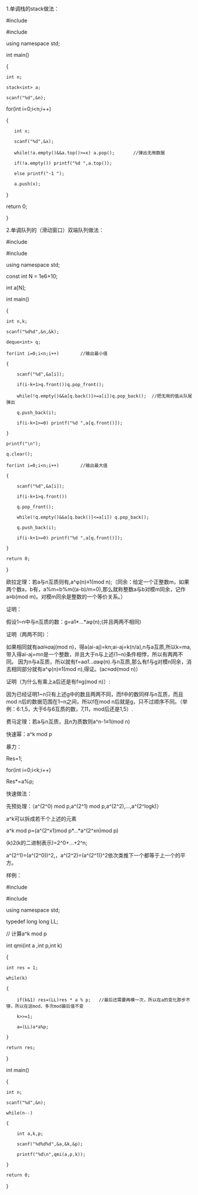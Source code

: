 1.单调栈的stack做法：

#include<iostream>
    
#include<stack>

using namespace std;


int main()
    
{
    
    int n;
    
    stack<int> a;
    
    scanf("%d",&n);
    
   for(int i=0;i<n;i++)
                        
   {
                        
       int x;
                        
       scanf("%d",&x);
                        
       while(!a.empty()&&a.top()>=x) a.pop();       //弹出无用数据
    
       if(!a.empty()) printf("%d ",a.top());
    
       else printf("-1 ");
    
       a.push(x);
       
   }
    
   return 0;
    
}
    
2.单调队列的（滑动窗口）双端队列做法：
    
#include<iostream>
    
#include<deque>

using namespace std;

const int N = 1e6+10;

int a[N];

int main()
    
{
    
    int n,k;
    
    scanf("%d%d",&n,&k);
    
    deque<int> q;
    
    for(int i=0;i<n;i++)        //输出最小值
                         
    {
                         
        scanf("%d",&a[i]); 
        
        if(i-k+1>q.front())q.pop_front();
        
        while(!q.empty()&&a[q.back()]>=a[i])q.pop_back();  //把无用的值从队尾弹出
        
        q.push_back(i);
        
        if(i-k+1>=0) printf("%d ",a[q.front()]);
    
    }
    
    printf("\n");
    
    q.clear();
    
    for(int i=0;i<n;i++)        //输出最大值
                         
    {
                         
        scanf("%d",&a[i]);
        
        if(i-k+1>q.front())
    
        q.pop_front();
        
        while(!q.empty()&&a[q.back()]<=a[i]) q.pop_back();
        
        q.push_back(i);
        
        if(i-k+1>=0) printf("%d ",a[q.front()]);
    
    }
    
    return 0;
    
}

欧拉定理：若a与n互质则有,a^φ(n)≡1(mod n);（同余：给定一个正整数m，如果两个数a，b有，a%m=b%m((a-b)/m=0),那么就称整数a与b对模m同余，记作a≡b(mod m)。对模m同余是整数的一个等价关系。）
    
证明：
    
假设1~n中与n互质的数：g=a1*...*aφ(n);(并且两两不相同)
    
证明（两两不同）：
    
如果相同就有a*ai≡a*aj(mod n)，得a(ai-aj)=kn;ai-aj=k(n/a),n与a互质,所以k=ma,带入得ai-aj=mn是一个整数，并且大于n与上述(1~n)条件相悖，所以有两两不同。
因为n与a互质，所以就有f=a*a1*...*a*aφ(n).与n互质,那么有f与g对模n同余，消去相同部分就有a^φ(n)≡1(mod n),得证。(a*c≡a*d(mod n)）
    
证明（为什么有乘上a后还是有f≡g(mod n)）:
    
因为已经证明1~n只有上述g中的数且两两不同，而f中的数同样与n互质，而且mod n后的数据范围在1~n之间，所以f在mod n后就是g，只不过顺序不同。（举例：6:1,5，大于6与6互质的数，7,11，mod后还是1,5）.
    
费马定理：若a与n互质，且n为质数则a^n-1≡1(mod n)
    
快速幂：a^k mod p
    
暴力：
    
Res=1;
    
for(int i=0;i<k;i++)
                     
Res*=a%p;
                     
快速做法：
                     
先预处理：（a^(2^0) mod p,a^(2^1) mod p,a^(2^2),...,a^(2^logk)）
                     
a^k可以拆成若干个上述的元素
                     
a^k mod p=(a^(2^x1)mod p*...*a^(2^xn)mod p)
                     
(k)2(k的二进制表示)=2^0+...+2^n;
                     
a^(2^1)=(a^(2^0))^2,，a^(2^2)=(a^(2^1))^2依次类推下一个都等于上一个的平方。
                     
样例：

#include<iostream>
    
#include<algorithm>

using namespace std;

typedef long long  LL;

// 计算a^k mod p
    
int qmi(int a ,int p,int k)
    
{
    
    int res = 1;
    
    while(k)
    
    {
    
        if(k&1) res=(LL)res * a % p;   //最后还需要再模一次，所以在a的变化那步不够，所以在这mod，多次mod最后值不变
    
        k>>=1;
    
        a=(LL)a*a%p;
    
    }
    
    return res;
    
}
    
int main()
    
{
    
    int n;
    
    scanf("%d",&n);
    
    while(n--)
    
    {
    
        int a,k,p;
        
        scanf("%d%d%d",&a,&k,&p);
        
        printf("%d\n",qmi(a,p,k));
    
    }
    
    return 0;
    
}
